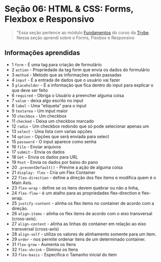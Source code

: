 # Seção 06: HTML & CSS: Forms, Flexbox e Responsivo

>"Essa seção pertence ao módulo [Fundamentos](https://github.com/Ruan-Portella/Trybe_Exercicios/tree/main/fundamentos) do curso da [Trybe](https://www.betrybe.com/). Nessa seção aprendi sobre o Forms, Flexbox e Responsivo

## Informações aprendidas

- 1 `form` - É uma tag para criação de formulário
- 2 `action` - Propriedade da tag form que envia os dados do formulário
- 3 `method` - Metodo que as informações serão passadas
- 4 `input` - É a entrada de dados que o usuário vai fazer
- 5 `placeholder` - É a informação que fica dentro do input para explicar o que deve ser feito 
- 6 `required` - Obriga o Usuário a preencher alguma coisa
- 7 `value` - deixa algo escrito no input
- 8 `label` - Uma "etiqueta" para o input
- 9 `textarea` - Um input maior
- 10 `checkbox` - Um checkbox
- 11 `checked` - Deixa um checkbox marcado
- 12 `radio` - Um checkbox redondo que só pode selecionar apenas um
- 13 `select` - Uma lista com varias opções
- 14 `option` - Opções que será enviada para select
- 15 `password` - O input aparece como senha
- 16 `file` - Enviar arquivos
- 17 `submit` - Envia os dados
- 18 `Get` - Envia os dados para URL
- 19 `Post` - Envia os dados por baixo do pano
- 20 `.preventDefault()` - Previne a ação de alguma coisa
- 21 `display: flex` - Cria um Flex Container
- 22 `flex-direction` - define a direção dos flex items e modifica quem é o Main Axis.
- 23 `flex-wrap` - define se os itens devem quebrar ou não a linha,
- 24 `flex-flow` - é um atalho para as propriedades flex-direction e flex-wrap.
- 25 `justify-content` - alinha os flex items no container de acordo com a direção.
- 26 `align-items` -  alinha os flex items de acordo com o eixo transversal (cross-axis). 
- 27 `align-content` - alinha as linhas do container em relação ao eixo transversal (cross-axis)
- 28 `align-self` -  utiliza os valores de alinhamento somente para um item.
- 29 `order` -  nos permite ordenar itens de um determinado container.
- 31 `flex-grow` - Aumenta os Itens
- 32 `flex-shrink` - Diminui os Itens
- 33 `flex-basis` - Especifica o Tamanho inicial do item